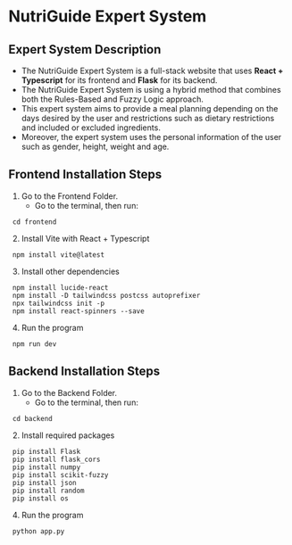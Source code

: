 # NutriGuide Expert System

## Expert System Description
* The NutriGuide Expert System is a full-stack website that uses <b>React + Typescript</b> for its frontend and <b>Flask</b> for its backend.  
* The NutriGuide Expert System is using a hybrid method that combines both the Rules-Based and Fuzzy Logic approach.  
* This expert system aims to provide a meal planning depending on the days desired by the user and restrictions such as dietary restrictions and included or excluded ingredients.
* Moreover, the expert system uses the personal information of the user such as gender, height, weight and age.

## Frontend Installation Steps
1. Go to the Frontend Folder.
   * Go to the terminal, then run:
  ```
   cd frontend
  ```
2. Install Vite with React + Typescript
  ```
   npm install vite@latest
  ```
3. Install other dependencies
  ```
   npm install lucide-react
   npm install -D tailwindcss postcss autoprefixer
   npx tailwindcss init -p
   npm install react-spinners --save
  ```
4. Run the program
  ```
   npm run dev
  ```
## Backend Installation Steps
1. Go to the Backend Folder.
   * Go to the terminal, then run:
  ```
   cd backend
  ```
2. Install required packages
  ```
   pip install Flask
   pip install flask_cors
   pip install numpy
   pip install scikit-fuzzy
   pip install json
   pip install random
   pip install os
  ```
4. Run the program
  ```
   python app.py
  ```
